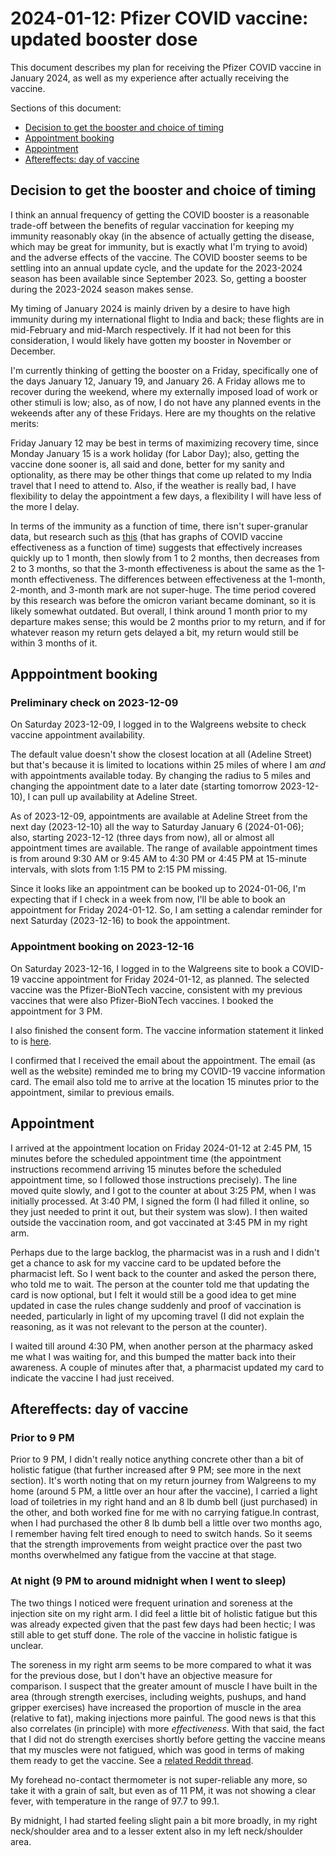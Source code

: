 # 2024-01-12: Pfizer COVID vaccine: updated booster dose

This document describes my plan for receiving the Pfizer COVID vaccine
in January 2024, as well as my experience after actually receiving the
vaccine.

Sections of this document:

* [Decision to get the booster and choice of timing](#decision-to-get-the-booster-and-choice-of-timing)
* [Appointment booking](#appointment-booking)
* [Appointment](#appointment)
* [Aftereffects: day of vaccine](#aftereffects-day-of-vaccine)

## Decision to get the booster and choice of timing

I think an annual frequency of getting the COVID booster is a
reasonable trade-off between the benefits of regular vaccination for
keeping my immunity reasonably okay (in the absence of actually
getting the disease, which may be great for immunity, but is exactly
what I'm trying to avoid) and the adverse effects of the vaccine. The
COVID booster seems to be settling into an annual update cycle, and
the update for the 2023-2024 season has been available since September
2023. So, getting a booster during the 2023-2024 season makes sense.

My timing of January 2024 is mainly driven by a desire to have high
immunity during my international flight to India and back; these
flights are in mid-February and mid-March respectively. If it had not
been for this consideration, I would likely have gotten my booster in
November or December.

I'm currently thinking of getting the booster on a Friday,
specifically one of the days January 12, January 19, and January 26. A
Friday allows me to recover during the weekend, where my externally
imposed load of work or other stimuli is low; also, as of now, I do
not have any planned events in the wekeends after any of these
Fridays. Here are my thoughts on the relative merits:

Friday January 12 may be best in terms of maximizing recovery time,
since Monday January 15 is a work holiday (for Labor Day); also,
getting the vaccine done sooner is, all said and done, better for my
sanity and optionality, as there may be other things that come up
related to my India travel that I need to attend to. Also, if the
weather is really bad, I have flexibility to delay the appointment a
few days, a flexibility I will have less of the more I delay.

In terms of the immunity as a function of time, there isn't
super-granular data, but research such as
[this](https://www.nejm.org/doi/full/10.1056/nejmoa2117128) (that has
graphs of COVID vaccine effectiveness as a function of time) suggests
that effectively increases quickly up to 1 month, then slowly from 1
to 2 months, then decreases from 2 to 3 months, so that the 3-month
effectiveness is about the same as the 1-month effectiveness. The
differences between effectiveness at the 1-month, 2-month, and 3-month
mark are not super-huge. The time period covered by this research was
before the omicron variant became dominant, so it is likely somewhat
outdated. But overall, I think around 1 month prior to my departure
makes sense; this would be 2 months prior to my return, and if for
whatever reason my return gets delayed a bit, my return would still be
within 3 months of it.

## Apppointment booking

### Preliminary check on 2023-12-09

On Saturday 2023-12-09, I logged in to the Walgreens website to check
vaccine appointment availability.

The default value doesn't show the closest location at all (Adeline
Street) but that's because it is limited to locations within 25 miles
of where I am *and* with appointments available today. By changing the
radius to 5 miles and changing the appointment date to a later date
(starting tomorrow 2023-12-10), I can pull up availability at Adeline
Street.

As of 2023-12-09, appointments are available at Adeline Street from
the next day (2023-12-10) all the way to Saturday January 6
(2024-01-06); also, starting 2023-12-12 (three days from now), all or
almost all appointment times are available. The range of available
appointment times is from around 9:30 AM or 9:45 AM to 4:30 PM or 4:45
PM at 15-minute intervals, with slots from 1:15 PM to 2:15 PM missing.

Since it looks like an appointment can be booked up to 2024-01-06, I'm
expecting that if I check in a week from now, I'll be able to book an
appointment for Friday 2024-01-12. So, I am setting a calendar
reminder for next Saturday (2023-12-16) to book the appointment.

### Appointment booking on 2023-12-16

On Saturday 2023-12-16, I logged in to the Walgreens site to book a
COVID-19 vaccine appointment for Friday 2024-01-12, as planned. The
selected vaccine was the Pfizer-BioNTech vaccine, consistent with my
previous vaccines that were also Pfizer-BioNTech vaccines. I booked
the appointment for 3 PM.

I also finished the consent form. The vaccine information statement it
linked to is
[here](https://www.walgreens.com/images/adaptive/pdf/pharmacy/COVID-19_Comirnaty_Pfizer-BioNTech_Fact-Sheet.pdf).

I confirmed that I received the email about the appointment. The email
(as well as the website) reminded me to bring my COVID-19 vaccine
information card. The email also told me to arrive at the location 15
minutes prior to the appointment, similar to previous emails.

## Appointment

I arrived at the appointment location on Friday 2024-01-12 at 2:45 PM,
15 minutes before the scheduled appointment time (the appointment
instructions recommend arriving 15 minutes before the scheduled
appointment time, so I followed those instructions precisely). The
line moved quite slowly, and I got to the counter at about 3:25 PM,
when I was initially processed. At 3:40 PM, I signed the form (I had
filled it online, so they just needed to print it out, but their
system was slow). I then waited outside the vaccination room, and got
vaccinated at 3:45 PM in my right arm.

Perhaps due to the large backlog, the pharmacist was in a rush and I
didn't get a chance to ask for my vaccine card to be updated before
the pharmacist left. So I went back to the counter and asked the
person there, who told me to wait. The person at the counter told me
that updating the card is now optional, but I felt it would still be a
good idea to get mine updated in case the rules change suddenly and
proof of vaccination is needed, particularly in light of my upcoming
travel (I did not explain the reasoning, as it was not relevant to the
person at the counter).

I waited till around 4:30 PM, when another person at the pharmacy
asked me what I was waiting for, and this bumped the matter back into
their awareness. A couple of minutes after that, a pharmacist updated
my card to indicate the vaccine I had just received.

## Aftereffects: day of vaccine

### Prior to 9 PM

Prior to 9 PM, I didn't really notice anything concrete other than a
bit of holistic fatigue (that further increased after 9 PM; see more
in the next section). It's worth noting that on my return journey from
Walgreens to my home (around 5 PM, a little over an hour after the
vaccine), I carried a light load of toiletries in my right hand and an
8 lb dumb bell (just purchased) in the other, and both worked fine for
me with no carrying fatigue.In contrast, when I had purchased the
other 8 lb dumb bell a little over two months ago, I remember having
felt tired enough to need to switch hands. So it seems that the
strength improvements from weight practice over the past two months
overwhelmed any fatigue from the vaccine at that stage.

### At night (9 PM to around midnight when I went to sleep)

The two things I noticed were frequent urination and soreness at the
injection site on my right arm. I did feel a little bit of holistic
fatigue but this was already expected given that the past few days had
been hectic; I was still able to get stuff done. The role of the
vaccine in holistic fatigue is unclear.

The soreness in my right arm seems to be more compared to what it was
for the previous dose, but I don't have an objective measure for
comparison. I suspect that the greater amount of muscle I have built
in the area (through strength exercises, including weights, pushups,
and hand gripper exercises) have increased the proportion of muscle in
the area (relative to fat), making injections more painful. The good
news is that this also correlates (in principle) with more
*effectiveness*. With that said, the fact that I did not do strength
exercises shortly before getting the vaccine means that my muscles
were not fatigued, which was good in terms of making them ready to get
the vaccine. See a [related Reddit
thread](https://www.reddit.com/r/FTMFitness/comments/juvw73/do_injections_hurt_more_after_gaining_muscle/).

My forehead no-contact thermometer is not super-reliable any more, so
take it with a grain of salt, but even as of 11 PM, it was not showing
a clear fever, with temperature in the range of 97.7 to 99.1.

By midnight, I had started feeling slight pain a bit more broadly, in
my right neck/shoulder area and to a lesser extent also in my left
neck/shoulder area.
